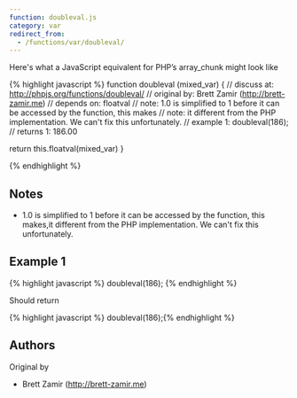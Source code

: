 ```yaml
---
function: doubleval.js
category: var
redirect_from:
  - /functions/var/doubleval/
---
```


<!-- WARNING! This file is auto generated by `npm run web:inject`, do not edit by hand -->

Here's what a JavaScript equivalent for PHP’s array_chunk might look like

{% highlight javascript %}
function doubleval (mixed_var) {
  //  discuss at: http://phpjs.org/functions/doubleval/
  // original by: Brett Zamir (http://brett-zamir.me)
  //  depends on: floatval
  //        note: 1.0 is simplified to 1 before it can be accessed by the function, this makes
  //        note: it different from the PHP implementation. We can't fix this unfortunately.
  //   example 1: doubleval(186);
  //   returns 1: 186.00

  return this.floatval(mixed_var)
}

{% endhighlight %}

## Notes
- 1.0 is simplified to 1 before it can be accessed by the function, this makes,it different from the PHP implementation. We can't fix this unfortunately.

## Example 1

{% highlight javascript %}
doubleval(186);
{% endhighlight %}

Should return

{% highlight javascript %}
doubleval(186);{% endhighlight %}


## Authors


Original by

- Brett Zamir (http://brett-zamir.me)

